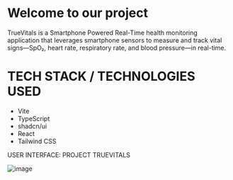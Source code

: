 # Welcome to our project

TrueVitals is a Smartphone Powered Real-Time health monitoring application that leverages smartphone sensors to measure and track vital signs—SpO₂, heart rate, respiratory rate, and blood pressure—in real-time.

# TECH STACK / TECHNOLOGIES USED
- Vite
- TypeScript
- shadcn/ui
- React
- Tailwind CSS

USER INTERFACE: PROJECT TRUEVITALS

![image](https://github.com/user-attachments/assets/1ad11f88-c448-4583-a823-1ac1882563d7)
